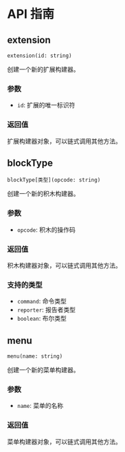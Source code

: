 # API 指南

## extension

`extension(id: string)`

创建一个新的扩展构建器。

### 参数

- `id`: 扩展的唯一标识符

### 返回值

扩展构建器对象，可以链式调用其他方法。

## blockType

`blockType[类型](opcode: string)`

创建一个新的积木构建器。

### 参数

- `opcode`: 积木的操作码

### 返回值

积木构建器对象，可以链式调用其他方法。

### 支持的类型

- `command`: 命令类型
- `reporter`: 报告者类型
- `boolean`: 布尔类型

## menu

`menu(name: string)`

创建一个新的菜单构建器。

### 参数

- `name`: 菜单的名称

### 返回值

菜单构建器对象，可以链式调用其他方法。